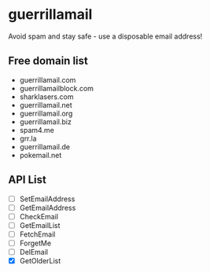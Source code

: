 guerrillamail
=============

Avoid spam and stay safe - use a disposable email address!

Free domain list
----------------

-	guerrillamail.com
-	guerrillamailblock.com
-	sharklasers.com
-	guerrillamail.net
-	guerrillamail.org
-	guerrillamail.biz
-	spam4.me
-	grr.la
-	guerrillamail.de
-	pokemail.net

API List
--------

- [ ] SetEmailAddress 
- [ ] GetEmailAddress 
- [ ] CheckEmail 
- [ ] GetEmailList 
- [ ] FetchEmail 
- [ ] ForgetMe 
- [ ] DelEmail 
- [x] GetOlderList
